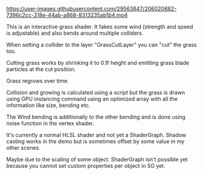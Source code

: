 
https://user-images.githubusercontent.com/29563847/206020682-7396c2cc-318e-44ab-a868-8313235ab1b4.mp4

This is an interactive grass shader. It fakes some wind (strength and speed is adjustable) and also bends around multiple colliders.

When setting a collider to the layer "GrassCutLayer" you can "cut" the grass too.

Cutting grass works by shrinking it to 0.1f height and emitting grass blade particles at the cut position. 

Grass regrows over time. 

Collision and growing is calculated using a script but the grass is drawn using GPU instancing command using an optimized array with all the information like size, bending etc. 

The Wind bending is additionally to the other bending and is done using noise function in the vertex shader.

It's currently a normal HLSL shader and not yet a ShaderGraph. Shadow casting works in the demo but is sometimes offset by some value in my other scenes. 

Maybe due to the scaling of some object. ShaderGraph isn't possible yet because you cannot set custom properties per object in SG yet.




